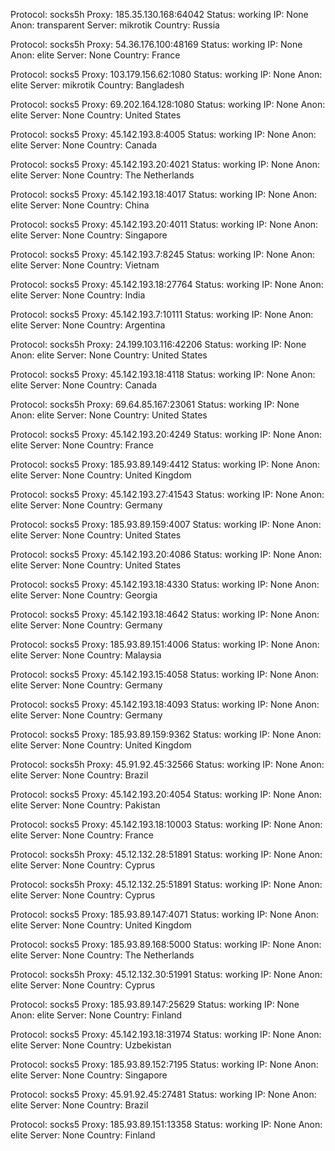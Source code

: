 Protocol: socks5h
Proxy: 185.35.130.168:64042
Status: working
IP: None
Anon: transparent
Server: mikrotik
Country: Russia

Protocol: socks5h
Proxy: 54.36.176.100:48169
Status: working
IP: None
Anon: elite
Server: None
Country: France

Protocol: socks5
Proxy: 103.179.156.62:1080
Status: working
IP: None
Anon: elite
Server: mikrotik
Country: Bangladesh

Protocol: socks5
Proxy: 69.202.164.128:1080
Status: working
IP: None
Anon: elite
Server: None
Country: United States

Protocol: socks5
Proxy: 45.142.193.8:4005
Status: working
IP: None
Anon: elite
Server: None
Country: Canada

Protocol: socks5
Proxy: 45.142.193.20:4021
Status: working
IP: None
Anon: elite
Server: None
Country: The Netherlands

Protocol: socks5
Proxy: 45.142.193.18:4017
Status: working
IP: None
Anon: elite
Server: None
Country: China

Protocol: socks5
Proxy: 45.142.193.20:4011
Status: working
IP: None
Anon: elite
Server: None
Country: Singapore

Protocol: socks5
Proxy: 45.142.193.7:8245
Status: working
IP: None
Anon: elite
Server: None
Country: Vietnam

Protocol: socks5
Proxy: 45.142.193.18:27764
Status: working
IP: None
Anon: elite
Server: None
Country: India

Protocol: socks5
Proxy: 45.142.193.7:10111
Status: working
IP: None
Anon: elite
Server: None
Country: Argentina

Protocol: socks5h
Proxy: 24.199.103.116:42206
Status: working
IP: None
Anon: elite
Server: None
Country: United States

Protocol: socks5
Proxy: 45.142.193.18:4118
Status: working
IP: None
Anon: elite
Server: None
Country: Canada

Protocol: socks5h
Proxy: 69.64.85.167:23061
Status: working
IP: None
Anon: elite
Server: None
Country: United States

Protocol: socks5
Proxy: 45.142.193.20:4249
Status: working
IP: None
Anon: elite
Server: None
Country: France

Protocol: socks5
Proxy: 185.93.89.149:4412
Status: working
IP: None
Anon: elite
Server: None
Country: United Kingdom

Protocol: socks5
Proxy: 45.142.193.27:41543
Status: working
IP: None
Anon: elite
Server: None
Country: Germany

Protocol: socks5
Proxy: 185.93.89.159:4007
Status: working
IP: None
Anon: elite
Server: None
Country: United States

Protocol: socks5
Proxy: 45.142.193.20:4086
Status: working
IP: None
Anon: elite
Server: None
Country: United States

Protocol: socks5
Proxy: 45.142.193.18:4330
Status: working
IP: None
Anon: elite
Server: None
Country: Georgia

Protocol: socks5
Proxy: 45.142.193.18:4642
Status: working
IP: None
Anon: elite
Server: None
Country: Germany

Protocol: socks5
Proxy: 185.93.89.151:4006
Status: working
IP: None
Anon: elite
Server: None
Country: Malaysia

Protocol: socks5
Proxy: 45.142.193.15:4058
Status: working
IP: None
Anon: elite
Server: None
Country: Germany

Protocol: socks5
Proxy: 45.142.193.18:4093
Status: working
IP: None
Anon: elite
Server: None
Country: Germany

Protocol: socks5
Proxy: 185.93.89.159:9362
Status: working
IP: None
Anon: elite
Server: None
Country: United Kingdom

Protocol: socks5h
Proxy: 45.91.92.45:32566
Status: working
IP: None
Anon: elite
Server: None
Country: Brazil

Protocol: socks5
Proxy: 45.142.193.20:4054
Status: working
IP: None
Anon: elite
Server: None
Country: Pakistan

Protocol: socks5
Proxy: 45.142.193.18:10003
Status: working
IP: None
Anon: elite
Server: None
Country: France

Protocol: socks5h
Proxy: 45.12.132.28:51891
Status: working
IP: None
Anon: elite
Server: None
Country: Cyprus

Protocol: socks5h
Proxy: 45.12.132.25:51891
Status: working
IP: None
Anon: elite
Server: None
Country: Cyprus

Protocol: socks5
Proxy: 185.93.89.147:4071
Status: working
IP: None
Anon: elite
Server: None
Country: United Kingdom

Protocol: socks5
Proxy: 185.93.89.168:5000
Status: working
IP: None
Anon: elite
Server: None
Country: The Netherlands

Protocol: socks5h
Proxy: 45.12.132.30:51991
Status: working
IP: None
Anon: elite
Server: None
Country: Cyprus

Protocol: socks5
Proxy: 185.93.89.147:25629
Status: working
IP: None
Anon: elite
Server: None
Country: Finland

Protocol: socks5
Proxy: 45.142.193.18:31974
Status: working
IP: None
Anon: elite
Server: None
Country: Uzbekistan

Protocol: socks5
Proxy: 185.93.89.152:7195
Status: working
IP: None
Anon: elite
Server: None
Country: Singapore

Protocol: socks5
Proxy: 45.91.92.45:27481
Status: working
IP: None
Anon: elite
Server: None
Country: Brazil

Protocol: socks5
Proxy: 185.93.89.151:13358
Status: working
IP: None
Anon: elite
Server: None
Country: Finland

